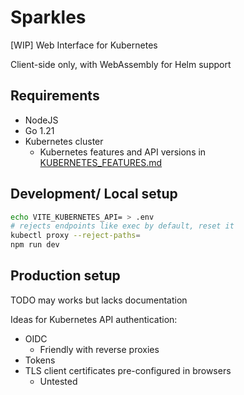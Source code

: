 # Sparkles

[WIP] Web Interface for Kubernetes

Client-side only, with WebAssembly for Helm support

## Requirements

- NodeJS
- Go 1.21
- Kubernetes cluster
  - Kubernetes features and API versions in [KUBERNETES\_FEATURES.md](KUBERNETES_FEATURES.md)

## Development/ Local setup

```sh
echo VITE_KUBERNETES_API= > .env
# rejects endpoints like exec by default, reset it
kubectl proxy --reject-paths=
npm run dev
```

## Production setup

TODO may works but lacks documentation

Ideas for Kubernetes API authentication:

- OIDC
  - Friendly with reverse proxies
- Tokens
- TLS client certificates pre-configured in browsers
  - Untested
